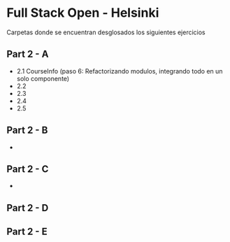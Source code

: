 # Full Stack Open - Helsinki

Carpetas donde se encuentran desglosados los siguientes ejercicios 

## Part 2 - A 

- 2.1 CourseInfo (paso 6: Refactorizando modulos, integrando todo en un solo componente)
- 2.2 
- 2.3 
- 2.4
- 2.5 

## Part 2 - B
- 

## Part 2 - C
- 

## Part 2 - D

## Part 2 - E